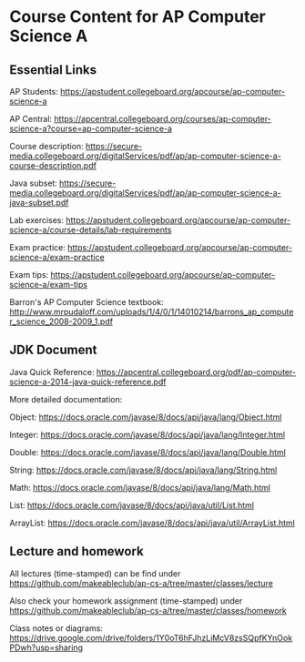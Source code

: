# Course Content for AP Computer Science A

## Essential Links
AP Students: https://apstudent.collegeboard.org/apcourse/ap-computer-science-a

AP Central: https://apcentral.collegeboard.org/courses/ap-computer-science-a?course=ap-computer-science-a

Course description: https://secure-media.collegeboard.org/digitalServices/pdf/ap/ap-computer-science-a-course-description.pdf

Java subset: https://secure-media.collegeboard.org/digitalServices/pdf/ap/ap-computer-science-a-java-subset.pdf

Lab exercises: https://apstudent.collegeboard.org/apcourse/ap-computer-science-a/course-details/lab-requirements

Exam practice: https://apstudent.collegeboard.org/apcourse/ap-computer-science-a/exam-practice

Exam tips: https://apstudent.collegeboard.org/apcourse/ap-computer-science-a/exam-tips

Barron's AP Computer Science textbook: http://www.mrpudaloff.com/uploads/1/4/0/1/14010214/barrons_ap_computer_science_2008-2009_1.pdf

## JDK Document

Java Quick Reference: https://apcentral.collegeboard.org/pdf/ap-computer-science-a-2014-java-quick-reference.pdf

More detailed documentation:

Object: https://docs.oracle.com/javase/8/docs/api/java/lang/Object.html

Integer: https://docs.oracle.com/javase/8/docs/api/java/lang/Integer.html

Double: https://docs.oracle.com/javase/8/docs/api/java/lang/Double.html

String: https://docs.oracle.com/javase/8/docs/api/java/lang/String.html

Math: https://docs.oracle.com/javase/8/docs/api/java/lang/Math.html

List: https://docs.oracle.com/javase/8/docs/api/java/util/List.html

ArrayList: https://docs.oracle.com/javase/8/docs/api/java/util/ArrayList.html


## Lecture and homework

All lectures (time-stamped) can be find under https://github.com/makeableclub/ap-cs-a/tree/master/classes/lecture

Also check your homework assignment (time-stamped) under https://github.com/makeableclub/ap-cs-a/tree/master/classes/homework

Class notes or diagrams: https://drive.google.com/drive/folders/1Y0oT6hFJhzLiMcV8zsSQpfKYnOokPDwh?usp=sharing
